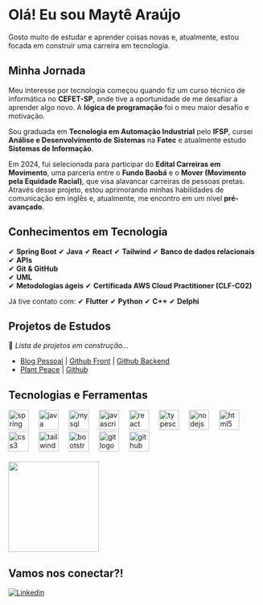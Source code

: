 # Olá! Eu sou Maytê Araújo

Gosto muito de estudar e aprender coisas novas e, atualmente, estou focada em construir uma carreira em tecnologia.

## Minha Jornada  

Meu interesse por tecnologia começou quando fiz um curso técnico de informática no **CEFET-SP**, onde tive a oportunidade de me desafiar a aprender algo novo. A **lógica de programação** foi o meu maior desafio e motivação.  

Sou graduada em **Tecnologia em Automação Industrial** pelo **IFSP**, cursei **Análise e Desenvolvimento de Sistemas** na **Fatec** e atualmente estudo **Sistemas de Informação**.  

Em 2024, fui selecionada para participar do **Edital Carreiras em Movimento**, uma parceria entre o **Fundo Baobá** e o **Mover (Movimento pela Equidade Racial)**, que visa alavancar carreiras de pessoas pretas. Através desse projeto, estou aprimorando minhas habilidades de comunicação em inglês e, atualmente, me encontro em um nível **pré-avançado**.

## Conhecimentos em Tecnologia  

✔  **Spring Boot** 
✔  **Java** 
✔  **React** 
✔  **Tailwind** 
✔  **Banco de dados relacionais**  
✔  **APIs**  
✔  **Git & GitHub**  
✔  **UML**  
✔  **Metodologias ágeis**
✔  **Certificada AWS Cloud Practitioner (CLF-C02)**


Já tive contato com:
✔  **Flutter**   ✔  **Python**   ✔  **C++**    ✔  **Delphi**  


## Projetos de Estudos  

🚧 *Lista de projetos em construção...*  

- [Blog Pessoal](https://blog-pessoal-frontend-taupe.vercel.app/) | [Github Front](https://github.com/maytearaujo/blog-pessoal-frontend) | [Github Backend](https://github.com/maytearaujo/blog-pessoal)
- [Plant Peace](https://plant-peace-xi.vercel.app/) | [Github](https://github.com/maytearaujo/plant-peace)
<!--- [Portfolio [Elas na Tech]](https://maytearaujo.github.io/portfolio-elas-na-tech/)
- [Portflow](https://maytearaujo.github.io/Portflow/)
- [Fantastika](https://maytearaujo.github.io/Fantastika/)
- [Portfolio](https://maytearaujo.github.io/portfolio/)
- [Soleil Feminino](https://maytearaujo.github.io/soleil/)
-->



## Tecnologias e Ferramentas  
<div align="left">
  <img src="https://cdn.jsdelivr.net/gh/devicons/devicon/icons/spring/spring-original.svg" height="40" alt="spring logo"  />
  <img width="12" />
  <img src="https://cdn.jsdelivr.net/gh/devicons/devicon/icons/java/java-original.svg" height="40" alt="java logo"  />
  <img width="12" />
  <img src="https://cdn.jsdelivr.net/gh/devicons/devicon/icons/mysql/mysql-original.svg" height="40" alt="mysql logo"  />
  <img width="12" />
  <img src="https://cdn.jsdelivr.net/gh/devicons/devicon/icons/javascript/javascript-original.svg" height="40" alt="javascript logo"  />
  <img width="12" />
  <img src="https://cdn.jsdelivr.net/gh/devicons/devicon/icons/react/react-original.svg" height="40" alt="react logo"  />
  <img width="12" />
  <img src="https://cdn.jsdelivr.net/gh/devicons/devicon/icons/typescript/typescript-original.svg" height="40" alt="typescript logo"  />
  <img width="12" />
  <img src="https://cdn.jsdelivr.net/gh/devicons/devicon/icons/nodejs/nodejs-original.svg" height="40" alt="nodejs logo"  />
  <img width="12" />
  <img src="https://cdn.jsdelivr.net/gh/devicons/devicon/icons/html5/html5-original.svg" height="40" alt="html5 logo"  />
  <img width="12" />
  <img src="https://cdn.jsdelivr.net/gh/devicons/devicon/icons/css3/css3-original.svg" height="40" alt="css3 logo"  />
  <img width="12" />
  <img src="https://cdn.jsdelivr.net/gh/devicons/devicon/icons/tailwindcss/tailwindcss-original-wordmark.svg" height="40" alt="tailwindcss logo"  />
  <img width="12" />
  <img src="https://cdn.jsdelivr.net/gh/devicons/devicon/icons/bootstrap/bootstrap-original.svg" height="40" alt="bootstrap logo"  />
  <img width="12" />
  <img src="https://cdn.jsdelivr.net/gh/devicons/devicon/icons/git/git-original.svg" height="40" alt="git logo"  />
  <img width="12" />
  <img src="https://cdn.jsdelivr.net/gh/devicons/devicon/icons/github/github-original.svg" height="40" alt="github logo"  />
</div>
</br>
<img height="180em" src="https://github-readme-stats.vercel.app/api/top-langs/?username=maytearaujo&layout=compact">


<!--
  
  <a href="https://roadmap.sh"><img src="https://api.roadmap.sh/v1-badge/tall/64b9bdbd8a29ad56fa9ce265?variant=dark&roadmaps=frontend%2Cbackend%2Cdevops%2Cfull-stack" alt="roadmap.sh"/></a>
<-->
## Vamos nos conectar?!  

[![Linkedin](https://img.shields.io/badge/LinkedIn-0077B5?style=for-the-badge&logo=linkedin&logoColor=white)](https://www.linkedin.com/in/maytearaujo/)



